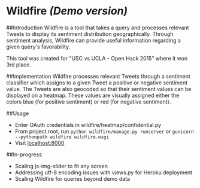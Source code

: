 # Wildfire *(Demo version)*

##Introduction
Wildfire is a tool that takes a query and processes relevant Tweets to display its sentiment distribution geographically. Through sentiment analysis, Wildfire can provide useful information regarding a given query's favorability.

This tool was created for "USC vs UCLA - Open Hack 2015" where it won 3rd place.

##Implementation
Wildfire processes relevant Tweets through a sentiment classifier which assigns to a given Tweet a positive or negative sentiment value. The Tweets are also geocoded so that their sentiment values can be displayed on a heatmap. These values are visually assigned either the colors blue (for positive sentiment) or red (for negative sentiment).

##Usage
* Enter OAuth credentials in wildfire/heatmap/confidential.py
* From project root, run `python wildfire/manage.py runserver` or `gunicorn --pythonpath wildfire wildfire.wsgi`
* Visit [localhost:8000](localhost:8000)

##In-progress
* Scaling js-img-slider to fit any screen
* Addressing utf-8 encoding issues with views.py for Heroku deployment
* Scaling Wildfire for queries beyond demo data


